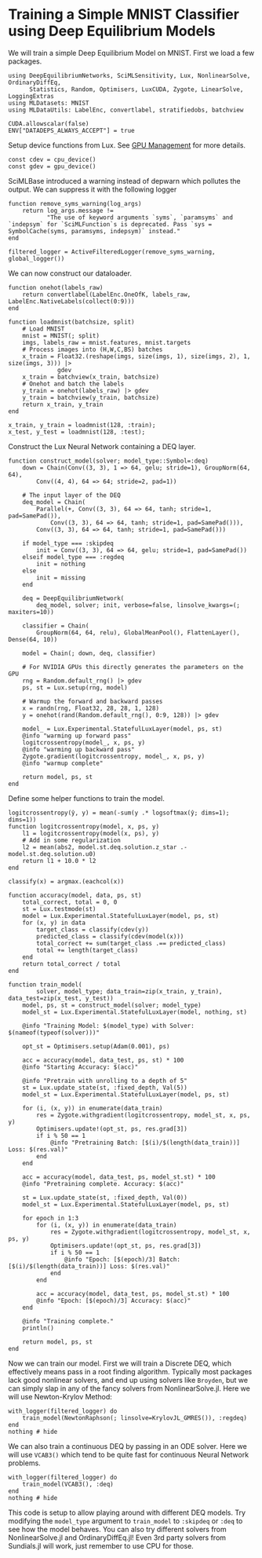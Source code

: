 # Training a Simple MNIST Classifier using Deep Equilibrium Models

We will train a simple Deep Equilibrium Model on MNIST. First we load a few packages.

```@example basic_mnist_deq
using DeepEquilibriumNetworks, SciMLSensitivity, Lux, NonlinearSolve, OrdinaryDiffEq,
      Statistics, Random, Optimisers, LuxCUDA, Zygote, LinearSolve, LoggingExtras
using MLDatasets: MNIST
using MLDataUtils: LabelEnc, convertlabel, stratifiedobs, batchview

CUDA.allowscalar(false)
ENV["DATADEPS_ALWAYS_ACCEPT"] = true
```

Setup device functions from Lux. See
[GPU Management](https://lux.csail.mit.edu/dev/manual/gpu_management) for more details.

```@example basic_mnist_deq
const cdev = cpu_device()
const gdev = gpu_device()
```

SciMLBase introduced a warning instead of depwarn which pollutes the output. We can suppress
it with the following logger

```@example basic_mnist_deq
function remove_syms_warning(log_args)
    return log_args.message !=
           "The use of keyword arguments `syms`, `paramsyms` and `indepsym` for `SciMLFunction`s is deprecated. Pass `sys = SymbolCache(syms, paramsyms, indepsym)` instead."
end

filtered_logger = ActiveFilteredLogger(remove_syms_warning, global_logger())
```

We can now construct our dataloader.

```@example basic_mnist_deq
function onehot(labels_raw)
    return convertlabel(LabelEnc.OneOfK, labels_raw, LabelEnc.NativeLabels(collect(0:9)))
end

function loadmnist(batchsize, split)
    # Load MNIST
    mnist = MNIST(; split)
    imgs, labels_raw = mnist.features, mnist.targets
    # Process images into (H,W,C,BS) batches
    x_train = Float32.(reshape(imgs, size(imgs, 1), size(imgs, 2), 1, size(imgs, 3))) |>
              gdev
    x_train = batchview(x_train, batchsize)
    # Onehot and batch the labels
    y_train = onehot(labels_raw) |> gdev
    y_train = batchview(y_train, batchsize)
    return x_train, y_train
end

x_train, y_train = loadmnist(128, :train);
x_test, y_test = loadmnist(128, :test);
```

Construct the Lux Neural Network containing a DEQ layer.

```@example basic_mnist_deq
function construct_model(solver; model_type::Symbol=:deq)
    down = Chain(Conv((3, 3), 1 => 64, gelu; stride=1), GroupNorm(64, 64),
        Conv((4, 4), 64 => 64; stride=2, pad=1))

    # The input layer of the DEQ
    deq_model = Chain(
        Parallel(+, Conv((3, 3), 64 => 64, tanh; stride=1, pad=SamePad()),
            Conv((3, 3), 64 => 64, tanh; stride=1, pad=SamePad())),
        Conv((3, 3), 64 => 64, tanh; stride=1, pad=SamePad()))

    if model_type === :skipdeq
        init = Conv((3, 3), 64 => 64, gelu; stride=1, pad=SamePad())
    elseif model_type === :regdeq
        init = nothing
    else
        init = missing
    end

    deq = DeepEquilibriumNetwork(
        deq_model, solver; init, verbose=false, linsolve_kwargs=(; maxiters=10))

    classifier = Chain(
        GroupNorm(64, 64, relu), GlobalMeanPool(), FlattenLayer(), Dense(64, 10))

    model = Chain(; down, deq, classifier)

    # For NVIDIA GPUs this directly generates the parameters on the GPU
    rng = Random.default_rng() |> gdev
    ps, st = Lux.setup(rng, model)

    # Warmup the forward and backward passes
    x = randn(rng, Float32, 28, 28, 1, 128)
    y = onehot(rand(Random.default_rng(), 0:9, 128)) |> gdev

    model_ = Lux.Experimental.StatefulLuxLayer(model, ps, st)
    @info "warming up forward pass"
    logitcrossentropy(model_, x, ps, y)
    @info "warming up backward pass"
    Zygote.gradient(logitcrossentropy, model_, x, ps, y)
    @info "warmup complete"

    return model, ps, st
end
```

Define some helper functions to train the model.

```@example basic_mnist_deq
logitcrossentropy(ŷ, y) = mean(-sum(y .* logsoftmax(ŷ; dims=1); dims=1))
function logitcrossentropy(model, x, ps, y)
    l1 = logitcrossentropy(model(x, ps), y)
    # Add in some regularization
    l2 = mean(abs2, model.st.deq.solution.z_star .- model.st.deq.solution.u0)
    return l1 + 10.0 * l2
end

classify(x) = argmax.(eachcol(x))

function accuracy(model, data, ps, st)
    total_correct, total = 0, 0
    st = Lux.testmode(st)
    model = Lux.Experimental.StatefulLuxLayer(model, ps, st)
    for (x, y) in data
        target_class = classify(cdev(y))
        predicted_class = classify(cdev(model(x)))
        total_correct += sum(target_class .== predicted_class)
        total += length(target_class)
    end
    return total_correct / total
end

function train_model(
        solver, model_type; data_train=zip(x_train, y_train), data_test=zip(x_test, y_test))
    model, ps, st = construct_model(solver; model_type)
    model_st = Lux.Experimental.StatefulLuxLayer(model, nothing, st)

    @info "Training Model: $(model_type) with Solver: $(nameof(typeof(solver)))"

    opt_st = Optimisers.setup(Adam(0.001), ps)

    acc = accuracy(model, data_test, ps, st) * 100
    @info "Starting Accuracy: $(acc)"

    @info "Pretrain with unrolling to a depth of 5"
    st = Lux.update_state(st, :fixed_depth, Val(5))
    model_st = Lux.Experimental.StatefulLuxLayer(model, ps, st)

    for (i, (x, y)) in enumerate(data_train)
        res = Zygote.withgradient(logitcrossentropy, model_st, x, ps, y)
        Optimisers.update!(opt_st, ps, res.grad[3])
        if i % 50 == 1
            @info "Pretraining Batch: [$(i)/$(length(data_train))] Loss: $(res.val)"
        end
    end

    acc = accuracy(model, data_test, ps, model_st.st) * 100
    @info "Pretraining complete. Accuracy: $(acc)"

    st = Lux.update_state(st, :fixed_depth, Val(0))
    model_st = Lux.Experimental.StatefulLuxLayer(model, ps, st)

    for epoch in 1:3
        for (i, (x, y)) in enumerate(data_train)
            res = Zygote.withgradient(logitcrossentropy, model_st, x, ps, y)
            Optimisers.update!(opt_st, ps, res.grad[3])
            if i % 50 == 1
                @info "Epoch: [$(epoch)/3] Batch: [$(i)/$(length(data_train))] Loss: $(res.val)"
            end
        end

        acc = accuracy(model, data_test, ps, model_st.st) * 100
        @info "Epoch: [$(epoch)/3] Accuracy: $(acc)"
    end

    @info "Training complete."
    println()

    return model, ps, st
end
```

Now we can train our model. First we will train a Discrete DEQ, which effectively means
pass in a root finding algorithm. Typically most packages lack good nonlinear solvers,
and end up using solvers like `Broyden`, but we can simply slap in any of the fancy solvers
from NonlinearSolve.jl. Here we will use Newton-Krylov Method:

```@example basic_mnist_deq
with_logger(filtered_logger) do
    train_model(NewtonRaphson(; linsolve=KrylovJL_GMRES()), :regdeq)
end
nothing # hide
```

We can also train a continuous DEQ by passing in an ODE solver. Here we will use `VCAB3()`
which tend to be quite fast for continuous Neural Network problems.

```@example basic_mnist_deq
with_logger(filtered_logger) do
    train_model(VCAB3(), :deq)
end
nothing # hide
```

This code is setup to allow playing around with different DEQ models. Try modifying the
`model_type` argument to `train_model` to `:skipdeq` or `:deq` to see how the model
behaves. You can also try different solvers from NonlinearSolve.jl and OrdinaryDiffEq.jl!
Even 3rd party solvers from Sundials.jl will work, just remember to use CPU for those.
